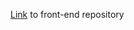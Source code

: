 <a href="https://github.com/ananishimoto/tamagotchi_club_frontend">Link</a> to front-end repository
